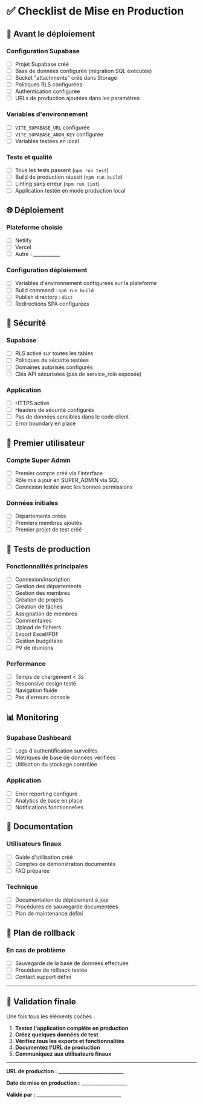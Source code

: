 # ✅ Checklist de Mise en Production

## 🚀 **Avant le déploiement**

### Configuration Supabase
- [ ] Projet Supabase créé
- [ ] Base de données configurée (migration SQL exécutée)
- [ ] Bucket "attachments" créé dans Storage
- [ ] Politiques RLS configurées
- [ ] Authentication configurée
- [ ] URLs de production ajoutées dans les paramètres

### Variables d'environnement
- [ ] `VITE_SUPABASE_URL` configurée
- [ ] `VITE_SUPABASE_ANON_KEY` configurée
- [ ] Variables testées en local

### Tests et qualité
- [ ] Tous les tests passent (`npm run test`)
- [ ] Build de production réussit (`npm run build`)
- [ ] Linting sans erreur (`npm run lint`)
- [ ] Application testée en mode production local

## 🌐 **Déploiement**

### Plateforme choisie
- [ ] Netlify
- [ ] Vercel
- [ ] Autre : ___________

### Configuration déploiement
- [ ] Variables d'environnement configurées sur la plateforme
- [ ] Build command : `npm run build`
- [ ] Publish directory : `dist`
- [ ] Redirections SPA configurées

## 🔐 **Sécurité**

### Supabase
- [ ] RLS activé sur toutes les tables
- [ ] Politiques de sécurité testées
- [ ] Domaines autorisés configurés
- [ ] Clés API sécurisées (pas de service_role exposée)

### Application
- [ ] HTTPS activé
- [ ] Headers de sécurité configurés
- [ ] Pas de données sensibles dans le code client
- [ ] Error boundary en place

## 👤 **Premier utilisateur**

### Compte Super Admin
- [ ] Premier compte créé via l'interface
- [ ] Rôle mis à jour en SUPER_ADMIN via SQL
- [ ] Connexion testée avec les bonnes permissions

### Données initiales
- [ ] Départements créés
- [ ] Premiers membres ajoutés
- [ ] Premier projet de test créé

## 🧪 **Tests de production**

### Fonctionnalités principales
- [ ] Connexion/inscription
- [ ] Gestion des départements
- [ ] Gestion des membres
- [ ] Création de projets
- [ ] Création de tâches
- [ ] Assignation de membres
- [ ] Commentaires
- [ ] Upload de fichiers
- [ ] Export Excel/PDF
- [ ] Gestion budgétaire
- [ ] PV de réunions

### Performance
- [ ] Temps de chargement < 3s
- [ ] Responsive design testé
- [ ] Navigation fluide
- [ ] Pas d'erreurs console

## 📊 **Monitoring**

### Supabase Dashboard
- [ ] Logs d'authentification surveillés
- [ ] Métriques de base de données vérifiées
- [ ] Utilisation du stockage contrôlée

### Application
- [ ] Error reporting configuré
- [ ] Analytics de base en place
- [ ] Notifications fonctionnelles

## 📝 **Documentation**

### Utilisateurs finaux
- [ ] Guide d'utilisation créé
- [ ] Comptes de démonstration documentés
- [ ] FAQ préparée

### Technique
- [ ] Documentation de déploiement à jour
- [ ] Procédures de sauvegarde documentées
- [ ] Plan de maintenance défini

## 🚨 **Plan de rollback**

### En cas de problème
- [ ] Sauvegarde de la base de données effectuée
- [ ] Procédure de rollback testée
- [ ] Contact support défini

---

## 🎉 **Validation finale**

Une fois tous les éléments cochés :

1. **Testez l'application complète en production**
2. **Créez quelques données de test**
3. **Vérifiez tous les exports et fonctionnalités**
4. **Documentez l'URL de production**
5. **Communiquez aux utilisateurs finaux**

---

**URL de production :** ___________________________

**Date de mise en production :** ___________________

**Validé par :** ___________________________________
